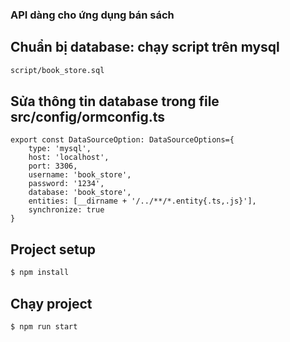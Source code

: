 ### API dàng cho ứng dụng bán sách

## Chuẩn bị database: chạy script trên mysql
```bash
script/book_store.sql
```
## Sửa thông tin database trong file src/config/ormconfig.ts
```
export const DataSourceOption: DataSourceOptions={
    type: 'mysql',
    host: 'localhost',
    port: 3306,
    username: 'book_store',
    password: '1234',
    database: 'book_store',
    entities: [__dirname + '/../**/*.entity{.ts,.js}'],
    synchronize: true
}
```
## Project setup

```bash
$ npm install
```

## Chạy project

```bash
$ npm run start
```
